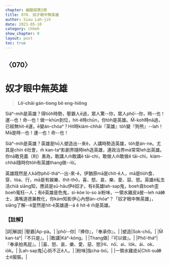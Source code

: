 ```yaml
---
chapter: 鹹酸甜第2冊
title: 070. 奴才眼中無英雄
author: Siau Lah-jih
date: 2021-05-10
category: chheh
show_chapter: 0
layout: post
toc: true
---
```


## 〈070〉
# 奴才眼中無英雄
> **Lô͘-châi gán-tiong bô eng-hiông**

Siáⁿ-mih是英雄？得tio̍h時勢，壓霸人ē過，眾人驚--你，眾人phô͘--你，時--也！運--也！命--也！做一khùn到位，hit-ê時chūn，你to̍h是英雄。M̄-koh時nā過，已經無hit-ê運，ē變án-chóaⁿ？Hit時kiám-chhái『英雄』to̍h變『狗熊』--lah！Mā是時--也！運--也！命--也！

Siáⁿ-mih是英雄？英雄是hō͘人塑造出--來ê，人講時勢造英雄，to̍h是án-ne。尤其是chín ê社會，m̄ kan-taⁿ影劇界隨時leh造英雄，連政治界mā常常leh出英雄。你nā敢見義（利）勇為，敢講人m̄敢講ê tāi-chì，敢做人m̄敢做ê tāi-chì，kiám-chhái隨時你to̍h有英雄thang做--lò͘。

英雄既然是人kā你phô͘-tháⁿ--出-來-ê，伊猶原mā是chi̍t-ê人，mā是tio̍h食、穿、tòa、行，mā是有娛樂、thit-thô，喜、怒、哀、樂、愛、惡、慾。英雄ê私生活chiâ siāng知，應該是sū-hāu伊ê奴才。有ê英雄lah-sap鬼，boeh貪boeh歪boeh冤枉--人；有ê英雄是色鬼，sì-kòe lo-so ài粉味，一領水雞皮á披--leh ná紳士，滿嘴道德兼教化，你kám知影伊心內想án-chóaⁿ？「奴才眼中無英雄」，siāng了解--ê當然是hit-ê英雄邊--á ê hit-ê m̄是英雄。

### 【註解】

|詞|解說|
|壓霸|Ap-pà。|
|phô͘--你|『捧你』，『奉承你』。|
|塑造|Sok-chō。|
|M̄ kan-taⁿ|『不只是』。|
|敢講|Káⁿ-kóng。|
|Thang做|『可以做』。|
|Phô͘-tháⁿ|『奉承拍馬屁』。|
|喜、怒、哀、樂、愛、惡、慾|Hí、nō͘、ai、lo̍k、ài、ok、io̍k。|
|Lah-sap鬼|心術不正ê人。|
|粉味|指cha-bó͘。|
|一領水雞皮á|Chi̍t-su紳士ê服裝。|
